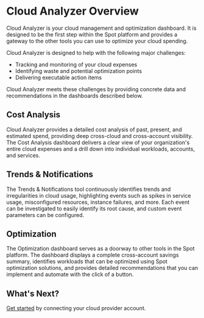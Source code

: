 # Cloud Analyzer Overview

Cloud Analyzer is your cloud management and optimization dashboard. It is designed to be the first step within the Spot platform and provides a gateway to the other tools you can use to optimize your cloud spending.

Cloud Analyzer is designed to help with the following major challenges:

- Tracking and monitoring of your cloud expenses
- Identifying waste and potential optimization points
- Delivering executable action items

Cloud Analyzer meets these challenges by providing concrete data and recommendations in the dashboards described below.

## Cost Analysis

Cloud Analyzer provides a detailed cost analysis of past, present, and estimated spend, providing deep cross-cloud and cross-account visibility. The Cost Analysis dashboard delivers a clear view of your organization's entire cloud expenses and a drill down into individual workloads, accounts, and services.

## Trends & Notifications

The Trends & Notifications tool continuously identifies trends and irregularities in cloud usage, highlighting events such as spikes in service usage, misconfigured resources, instance failures, and more. Each event can be investigated to easily identify its root cause, and custom event parameters can be configured.

## Optimization

The Optimization dashboard serves as a doorway to other tools in the Spot platform. The dashboard displays a complete cross-account savings summary, identifies workloads that can be optimized using Spot optimization solutions, and provides detailed recommendations that you can implement and automate with the click of a button.

## What's Next?

[Get started](cloud-analyzer/getting-started/) by connecting your cloud provider account.
